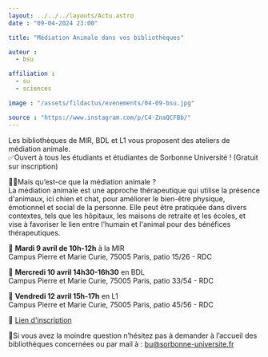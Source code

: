 ```yaml
---
layout: ../../../layouts/Actu.astro
date : "09-04-2024 23:00"

title: "Médiation Animale dans vos bibliothèques"

auteur :
  - bsu

affiliation :
  - su
  - sciences

image : "/assets/fildactus/evenements/04-09-bsu.jpg"

source : "https://www.instagram.com/p/C4-ZnaQCFBb/"
---
```


Les bibliothèques de MIR, BDL et L1 vous proposent des ateliers de médiation animale.  
✅Ouvert à tous les étudiants et étudiantes de Sorbonne Université ! (Gratuit sur inscription)

🐶🐱Mais qu’est-ce que la médiation animale ?  
La médiation animale est une approche thérapeutique qui utilise la présence d'animaux, ici chien et chat, pour améliorer le bien-être physique, émotionnel et social de la personne. Elle peut être pratiquée dans divers contextes, tels que les hôpitaux, les maisons de retraite et les écoles, et vise à favoriser le lien entre l'humain et l'animal pour des bénéfices thérapeutiques.

📆 __Mardi 9 avril de 10h-12h__ à la MIR  
Campus Pierre et Marie Curie, 75005 Paris, patio 15/26 - RDC

📆 __Mercredi 10 avril 14h30-16h30__ en BDL  
Campus Pierre et Marie Curie, 75005 Paris, patio 33/54 - RDC

📆 __Vendredi 12 avril 15h-17h__ en L1  
Campus Pierre et Marie Curie, 75005 Paris, patio 45/56 - RDC

🔗 [Lien d'inscription](https://lime3-app3.sorbonne-universite.fr/index.php/756678?lang=fr)

🧐Si vous avez la moindre question n’hésitez pas à demander à l’accueil des bibliothèques concernées ou par mail à : bu@sorbonne-universite.fr